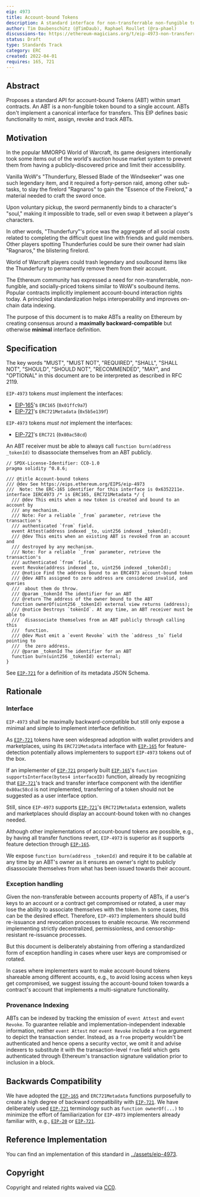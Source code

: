 ```yaml
---
eip: 4973
title: Account-bound Tokens
description: A standard interface for non-transferrable non-fungible tokens that bind to an Ethereum account like a legendary World of Warcraft item binds to its character's soul.
author: Tim Daubenschütz (@TimDaub), Raphael Roullet (@ra-phael)
discussions-to: https://ethereum-magicians.org/t/eip-4973-non-transferrable-non-fungible-tokens-soulbound-tokens-or-badges/8825
status: Draft
type: Standards Track
category: ERC
created: 2022-04-01
requires: 165, 721
---
```


## Abstract

Proposes a standard API for account-bound Tokens (ABT) within smart contracts. An ABT is a non-fungible token bound to a single account. ABTs don't implement a canonical interface for transfers. This EIP defines basic functionality to mint, assign, revoke and track ABTs.

## Motivation

In the popular MMORPG World of Warcraft, its game designers intentionally took some items out of the world's auction house market system to prevent them from having a publicly-discovered price and limit their accessibility.

Vanilla WoW's "Thunderfury, Blessed Blade of the Windseeker" was one such legendary item, and it required a forty-person raid, among other sub-tasks, to slay the firelord "Ragnaros" to gain the "Essence of the Firelord," a material needed to craft the sword once.

Upon voluntary pickup, the sword permanently binds to a character's "soul," making it impossible to trade, sell or even swap it between a player's characters.

In other words, "Thunderfury"'s price was the aggregate of all social costs related to completing the difficult quest line with friends and guild members. Other players spotting Thunderfuries could be sure their owner had slain "Ragnaros," the blistering firelord.

World of Warcraft players could trash legendary and soulbound items like the Thunderfury to permanently remove them from their account.

The Ethereum community has expressed a need for non-transferrable, non-fungible, and socially-priced tokens similar to WoW's soulbound items. Popular contracts implicitly implement account-bound interaction rights today. A principled standardization helps interoperability and improves on-chain data indexing.

The purpose of this document is to make ABTs a reality on Ethereum by creating consensus around a **maximally backward-compatible** but otherwise **minimal** interface definition.

## Specification

The key words "MUST", "MUST NOT", "REQUIRED", "SHALL", "SHALL NOT", "SHOULD", "SHOULD NOT", "RECOMMENDED", "MAY", and "OPTIONAL" in this document are to be interpreted as described in RFC 2119.

`EIP-4973` tokens _must_ implement the interfaces:

- [EIP-165](./eip-165.md)'s `ERC165` (`0x01ffc9a7`)
- [EIP-721](./eip-721.md)'s `ERC721Metadata` (`0x5b5e139f`)

`EIP-4973` tokens _must not_ implement the interfaces:

- [EIP-721](./eip-721.md)'s `ERC721` (`0x80ac58cd`)

An ABT receiver must be able to always call `function burn(address _tokenId)` to disassociate themselves from an ABT publicly.

```solidity
// SPDX-License-Identifier: CC0-1.0
pragma solidity ^0.8.6;

/// @title Account-bound tokens
/// @dev See https://eips.ethereum.org/EIPS/eip-4973
///  Note: the ERC-165 identifier for this interface is 0x6352211e.
interface IERC4973 /* is ERC165, ERC721Metadata */ {
  /// @dev This emits when a new token is created and bound to an account by
  /// any mechanism.
  /// Note: For a reliable `_from` parameter, retrieve the transaction's
  /// authenticated `from` field.
  event Attest(address indexed _to, uint256 indexed _tokenId);
  /// @dev This emits when an existing ABT is revoked from an account and
  /// destroyed by any mechanism.
  /// Note: For a reliable `_from` parameter, retrieve the transaction's
  /// authenticated `from` field.
  event Revoke(address indexed _to, uint256 indexed _tokenId);
  /// @notice Find the address bound to an ERC4973 account-bound token
  /// @dev ABTs assigned to zero address are considered invalid, and queries
  ///  about them do throw.
  /// @param _tokenId The identifier for an ABT
  /// @return The address of the owner bound to the ABT
  function ownerOf(uint256 _tokenId) external view returns (address);
  /// @notice Destroys `tokenId`. At any time, an ABT receiver must be able to
  ///  disassociate themselves from an ABT publicly through calling this
  ///  function.
  /// @dev Must emit a `event Revoke` with the `address _to` field pointing to
  ///  the zero address.
  /// @param _tokenId The identifier for an ABT
  function burn(uint256 _tokenId) external;
}
```

See [`EIP-721`](./eip-721.md) for a definition of its metadata JSON Schema.

## Rationale

### Interface

`EIP-4973` shall be maximally backward-compatible but still only expose a minimal and simple to implement interface definition.

As [`EIP-721`](./eip-721.md) tokens have seen widespread adoption with wallet providers and marketplaces, using its `ERC721Metadata` interface with [`EIP-165`](./eip-165.md) for feature-detection potentially allows implementers to support `EIP-4973` tokens out of the box.

If an implementer of [`EIP-721`](./eip-721.md) properly built [`EIP-165`](./eip-165.md)'s `function supportsInterface(bytes4 interfaceID)` function, already by recognizing that [`EIP-721`](./eip-721.md)'s track and transfer interface component with the identifier `0x80ac58cd` is not implemented, transferring of a token should not be suggested as a user interface option.

Still, since `EIP-4973` supports [`EIP-721`](./eip-721.md)'s `ERC721Metadata` extension, wallets and marketplaces should display an account-bound token with no changes needed.

Although other implementations of account-bound tokens are possible, e.g., by having all transfer functions revert, `EIP-4973` is superior as it supports feature detection through [`EIP-165`](./eip-165.md).

We expose `function burn(address _tokenId)` and require it to be callable at any time by an ABT's owner as it ensures an owner's right to publicly disassociate themselves from what has been issued towards their account.

### Exception handling

Given the non-transferable between accounts property of ABTs, if a user's keys to an account or a contract get compromised or rotated, a user may lose the ability to associate themselves with the token. In some cases, this can be the desired effect. Therefore, `EIP-4973` implementers should build re-issuance and revocation processes to enable recourse. We recommend implementing strictly decentralized, permissionless, and censorship-resistant re-issuance processes.

But this document is deliberately abstaining from offering a standardized form of exception handling in cases where user keys are compromised or rotated.

In cases where implementers want to make account-bound tokens shareable among different accounts, e.g., to avoid losing access when keys get compromised, we suggest issuing the account-bound token towards a contract's account that implements a multi-signature functionality.

### Provenance Indexing

ABTs can be indexed by tracking the emission of `event Attest` and `event Revoke`. To guarantee reliable and implementation-independent indexable information, neither `event Attest` nor `event Revoke` include a `from` argument to depict the transaction sender. Instead, as a `from` property wouldn't be authenticated and hence opens a security vector, we omit it and advise indexers to substitute it with the transaction-level `from` field which gets authenticated through Ethereum's transaction signature validation prior to inclusion in a block.

## Backwards Compatibility

We have adopted the [`EIP-165`](./eip-165.md) and `ERC721Metadata` functions purposefully to create a high degree of backward compatibility with [`EIP-721`](./eip-721.md). We have deliberately used [`EIP-721`](./eip-721.md) terminology such as `function ownerOf(...)` to minimize the effort of familiarization for `EIP-4973` implementers already familiar with, e.g., [`EIP-20`](./eip-20.md) or [`EIP-721`](./eip-721.md).

## Reference Implementation

You can find an implementation of this standard in [../assets/eip-4973](../assets/eip-4973/src/ERC4973.sol).

## Copyright

Copyright and related rights waived via [CC0](../LICENSE.md).
